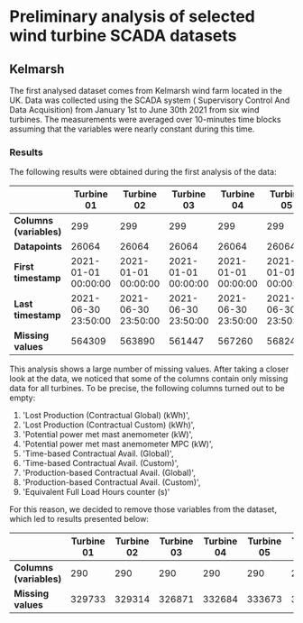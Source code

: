 # Preliminary analysis of selected wind turbine SCADA datasets

## Kelmarsh
The first analysed dataset comes from Kelmarsh wind farm located in the UK. Data was collected using the SCADA system ( Supervisory Control And Data Acquisition) from January 1st to June 30th 2021 from six wind turbines. The measurements were averaged over 10-minutes time blocks assuming that the variables were nearly constant during this time. 

### Results
The following results were obtained during the first analysis of the data:

| | Turbine 01 | Turbine 02 | Turbine 03 | Turbine 04 | Turbine 05 | Turbine 06 |
| --- | --- |--- | --- | --- | --- | --- |
| **Columns (variables)**  | 299  | 299 | 299 | 299 | 299 | 299 |
| **Datapoints** | 26064 | 26064 | 26064 | 26064 | 26064 | 26064 |
| **First timestamp** | 2021-01-01 00:00:00 | 2021-01-01 00:00:00 | 2021-01-01 00:00:00 | 2021-01-01 00:00:00 | 2021-01-01 00:00:00 | 2021-01-01 00:00:00 |
| **Last timestamp** | 2021-06-30 23:50:00 | 2021-06-30 23:50:00 | 2021-06-30 23:50:00 | 2021-06-30 23:50:00 | 2021-06-30 23:50:00 | 2021-06-30 23:50:00
| **Missing values** | 564309 | 563890 | 561447 | 567260 | 568249 | 583129 |

This analysis shows a large number of missing values. After taking a closer look at the data, we noticed that some of the columns contain only missing data for all turbines. To be precise, the following columns turned out to be empty:
1. 'Lost Production (Contractual Global) (kWh)',
2. 'Lost Production (Contractual Custom) (kWh)',
3. 'Potential power met mast anemometer (kW)',
4. 'Potential power met mast anemometer MPC (kW)',
5. 'Time-based Contractual Avail. (Global)',
6. 'Time-based Contractual Avail. (Custom)',
7. 'Production-based Contractual Avail. (Global)',
8. 'Production-based Contractual Avail. (Custom)',
9. 'Equivalent Full Load Hours counter (s)'

<div style="page-break-after: always;"></div>

For this reason, we decided to remove those variables from the dataset, which led to results presented below:

| | Turbine 01 | Turbine 02 | Turbine 03 | Turbine 04 | Turbine 05 | Turbine 06 |
| --- | --- |--- | --- | --- | --- | --- |
| **Columns (variables)**  | 290  | 290 | 290 | 290 | 290 | 290 |
| **Missing values** | 329733 | 329314 | 326871 | 332684 | 333673 | 348553 |